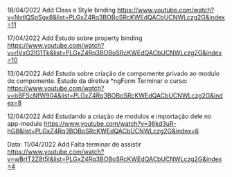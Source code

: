18/04/2022
Add
Class e Style binding
https://www.youtube.com/watch?v=NxtlQSpSgx8&list=PLGxZ4Rq3BOBoSRcKWEdQACbUCNWLczg2G&index=11

17/04/2022
Add
Estudo sobre property binding
https://www.youtube.com/watch?v=rlVxG2lG1Tk&list=PLGxZ4Rq3BOBoSRcKWEdQACbUCNWLczg2G&index=10

13/04/2022
Add
Estudo sobre criação de compomente privado ao modulo do compomente.
Estudo da diretiva *ngForm
Terminar o curso: https://www.youtube.com/watch?v=bBFScNfW904&list=PLGxZ4Rq3BOBoSRcKWEdQACbUCNWLczg2G&index=8

12/04/2022
Add
Estudando a criação de modulos e importação dele no app-module
https://www.youtube.com/watch?v=36kd3uR-hG8&list=PLGxZ4Rq3BOBoSRcKWEdQACbUCNWLczg2G&index=6

Data: 11/04/2022
Add
Falta terminar de assistir
https://www.youtube.com/watch?v=wBrIT2Z8t5I&list=PLGxZ4Rq3BOBoSRcKWEdQACbUCNWLczg2G&index=4
